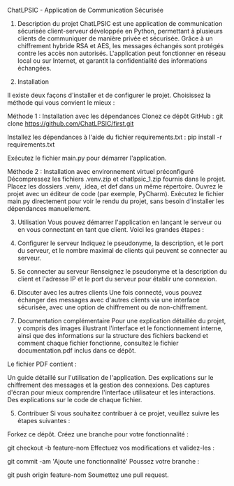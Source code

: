 ChatLPSIC - Application de Communication Sécurisée

1. Description du projet
ChatLPSIC est une application de communication sécurisée client-serveur développée en Python, permettant à plusieurs clients de communiquer de manière privée et sécurisée. Grâce à un chiffrement hybride RSA et AES, les messages échangés sont protégés contre les accès non autorisés. L'application peut fonctionner en réseau local ou sur Internet, et garantit la confidentialité des informations échangées.


2. Installation
   
Il existe deux façons d'installer et de configurer le projet. Choisissez la méthode qui vous convient le mieux :

Méthode 1 : Installation avec les dépendances
Clonez ce dépôt GitHub :
git clone https://github.com/ChatLPSIC/first.git

Installez les dépendances à l'aide du fichier requirements.txt :
pip install -r requirements.txt

Exécutez le fichier main.py pour démarrer l'application.

Méthode 2 : Installation avec environnement virtuel préconfiguré
Décompressez les fichiers .venv.zip et chatlpsic_1.zip fournis dans le projet.
Placez les dossiers .venv, .idea, et def dans un même répertoire.
Ouvrez le projet avec un éditeur de code (par exemple, PyCharm).
Exécutez le fichier main.py directement pour voir le rendu du projet, sans besoin d'installer les dépendances manuellement.


3. Utilisation
Vous pouvez démarrer l'application en lançant le serveur ou en vous connectant en tant que client. Voici les grandes étapes :

1. Configurer le serveur
Indiquez le pseudonyme, la description, et le port du serveur, et le nombre maximal de clients qui peuvent se connecter au serveur.
2. Se connecter au serveur
Renseignez le pseudonyme et la description du client et l'adresse IP et le port du serveur pour établir une connexion.
3. Discuter avec les autres clients
Une fois connecté, vous pouvez échanger des messages avec d'autres clients via une interface sécurisée, avec une option de chiffrement ou de non-chiffrement.


5. Documentation complémentaire
Pour une explication détaillée du projet, y compris des images illustrant l'interface et le fonctionnement interne, ainsi que des informations sur la structure des fichiers backend et comment chaque fichier fonctionne, consultez le fichier documentation.pdf inclus dans ce dépôt.

Le fichier PDF contient :

Un guide détaillé sur l'utilisation de l'application.
Des explications sur le chiffrement des messages et la gestion des connexions.
Des captures d'écran pour mieux comprendre l'interface utilisateur et les interactions.
Des explications sur le code de chaque fichier.

5. Contribuer
Si vous souhaitez contribuer à ce projet, veuillez suivre les étapes suivantes :

Forkez ce dépôt.
Créez une branche pour votre fonctionnalité :

git checkout -b feature-nom
Effectuez vos modifications et validez-les :

git commit -am 'Ajoute une fonctionnalité'
Poussez votre branche :

git push origin feature-nom
Soumettez une pull request.
